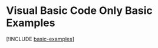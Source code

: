 # Visual Basic Code Only Basic Examples

[!INCLUDE [basic-examples](../../../includes/manual/examples/basic-examples.md)]